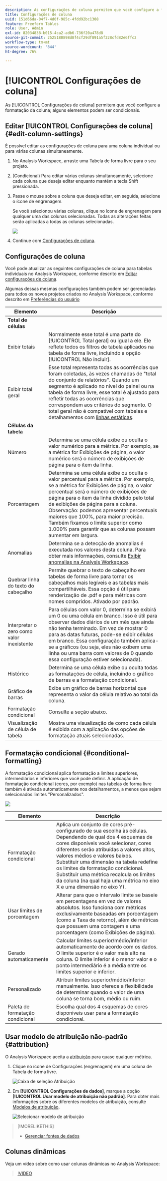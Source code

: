 ```yaml
---
description: As configurações de coluna permitem que você configure a formatação da coluna; alguns elementos podem ser condicionais.
title: Configurações de coluna
uuid: 151d66da-04f7-4d0f-985c-4fdd92bc1308
feature: Freeform Tables
role: User, Admin
exl-id: 82034838-b015-4ca2-adb6-736f20a478d8
source-git-commit: 2525180898d8f4cf29df891a5f228cfd82e6ffc2
workflow-type: tm+mt
source-wordcount: '844'
ht-degree: 76%

---
```


# [!UICONTROL Configurações de coluna]

As [!UICONTROL Configurações de coluna] permitem que você configure a formatação da coluna; alguns elementos podem ser condicionais.

## Editar [!UICONTROL Configurações de coluna] {#edit-column-settings}

É possível editar as configurações de coluna para uma coluna individual ou para várias colunas simultaneamente.

1. No Analysis Workspace, arraste uma Tabela de forma livre para o seu projeto.

1. (Condicional) Para editar várias colunas simultaneamente, selecione cada coluna que deseja editar enquanto mantém a tecla Shift pressionada.

1. Passe o mouse sobre a coluna que deseja editar, em seguida, selecione o ícone de engrenagem.

   Se você selecionou várias colunas, clique no ícone de engrenagem para qualquer uma das colunas selecionadas. Todas as alterações feitas serão aplicadas a todas as colunas selecionadas.

   ![](assets/column_settings.png)

1. Continue com [Configurações de coluna](#column-settings).

## Configurações de coluna

Você pode atualizar as seguintes configurações de coluna para tabelas individuais no Analysis Workspace, conforme descrito em [Editar configurações de coluna](#edit-uicontrol-column-settings).

Algumas dessas mesmas configurações também podem ser gerenciadas para todos os novos projetos criados no Analysis Workspace, conforme descrito em [Preferências do usuário](/help/analyze/analysis-workspace/user-preferences.md)

| Elemento | Descrição |
| --- | --- |
| **Total de células** |  |
| Exibir totais | Normalmente esse total é uma parte do [!UICONTROL Total geral] ou igual a ele. Ele reflete todos os filtros de tabela aplicados na tabela de forma livre, incluindo a opção [!UICONTROL Não incluir]. |
| Exibir total geral | Esse total representa todas as ocorrências que foram coletadas, às vezes chamadas de &quot;total do conjunto de relatórios&quot;. Quando um segmento é aplicado no nível do painel ou na tabela de forma livre, esse total é ajustado para refletir todas as ocorrências que correspondem aos critérios do segmento. O total geral não é compatível com tabelas e detalhamentos com [linhas estáticas](/help/analyze/analysis-workspace/visualizations/freeform-table/workspace-totals.md). |
| **Células da tabela** |  |
| Número | Determina se uma célula exibe ou oculta o valor numérico para a métrica. Por exemplo, se a métrica for Exibições de página, o valor numérico será o número de exibições de página para o item da linha. |
| Porcentagem | Determina se uma célula exibe ou oculta o valor percentual para a métrica. Por exemplo, se a métrica for Exibições de página, o valor percentual será o número de exibições de página para o item da linha dividido pelo total de exibições de página para a coluna.  Observação: podemos apresentar percentuais maiores que 100%, para maior precisão. Também fixamos o limite superior como 1.000% para garantir que as colunas possam aumentar em largura. |
| Anomalias | Determina se a detecção de anomalias é executada nos valores desta coluna. Para obter mais informações, consulte [Exibir anomalias na Analysis Workspace](/help/analyze/analysis-workspace/virtual-analyst/c-anomaly-detection/view-anomalies.md). |
| Quebrar linha do texto do cabeçalho | Permite quebrar o texto de cabeçalho em tabelas de forma livre para tornar os cabeçalhos mais legíveis e as tabelas mais compartilháveis. Essa opção é útil para renderização de .pdf e para métricas com nomes compridos. Ativado por padrão. |
| Interpretar o zero como valor inexistente | Para células com valor 0, determina se exibirá um 0 ou uma célula em branco. Isso é útil para observar dados diários de um mês que ainda não tenha terminado.  Em vez de mostrar 0 para as datas futuras, pode-se exibir células em branco. Essa configuração também aplica-se a gráficos (ou seja, eles não exibem uma linha ou uma barra com valores de 0 quando essa configuração estiver selecionada). |
| Histórico | Determina se uma célula exibe ou oculta todas as formatações de célula, incluindo o gráfico de barras e a formatação condicional. |
| Gráfico de barras | Exibe um gráfico de barras horizontal que representa o valor da célula relativo ao total da coluna. |
| Formatação condicional | Consulte a seção abaixo. |
| Visualização de célula de tabela | Mostra uma visualização de como cada célula é exibida com a aplicação das opções de formatação atuais selecionadas. |

## Formatação condicional {#conditional-formatting}

A formatação condicional aplica formatação a limites superiores, intermediários e inferiores que você pode definir. A aplicação de formatação condicional (cores, por exemplo) nas tabelas de forma livre também é ativada automaticamente nos detalhamentos, a menos que sejam selecionados limites &quot;Personalizados&quot;.

![](assets/conditional-formatting.png)

| Elemento | Descrição |
| --- | --- |
| Formatação condicional | Aplica um conjunto de cores pré-configurado de sua escolha às células. Dependendo de qual dos 4 esquemas de cores disponíveis você selecionar, cores diferentes serão atribuídas a valores altos, valores médios e valores baixos. <br> Substituir uma dimensão na tabela redefine os limites da formatação condicional. Substituir uma métrica recalcula os limites da coluna (na qual haja uma métrica no eixo X e uma dimensão no eixo Y). |
| Usar limites de porcentagem | Alterar para que o intervalo limite se baseie em percentagens em vez de valores absolutos. Isso funciona com métricas exclusivamente baseadas em porcentagem (como a Taxa de retorno), além de métricas que possuem uma contagem e uma porcentagem (como Exibições de página). |
| Gerado automaticamente | Calcular limites superior/médio/inferior automaticamente de acordo com os dados. O limite superior é o valor mais alto na coluna. O limite inferior é o menor valor e o ponto intermediário é a média entre os limites superior e inferior. |
| Personalizado | Atribuir limites superior/médio/inferior manualmente. Isso oferece a flexibilidade de determinar quando o valor de uma coluna se torna bom, médio ou ruim. |
| Paleta de formatação condicional | Escolha qual dos 4 esquemas de cores disponíveis usar para a formatação condicional. |

## Usar modelo de atribuição não-padrão {#attribution}

O Analysis Workspace aceita a [atribuição](/help/analyze/analysis-workspace/attribution/overview.md) para quase qualquer métrica.

1. Clique no ícone de Configurações (engrenagem) em uma coluna de Tabela de forma livre.

   ![Caixa de seleção Atribuição](assets/attribution-checkbox.png)

1. Em **[!UICONTROL Configurações de dados]**, marque a opção **[!UICONTROL Usar modelo de atribuição não padrão]**. Para obter mais informações sobre os diferentes modelos de atribuição, consulte [Modelos de atribuição](/help/analyze/analysis-workspace/attribution/models.md).

   ![Selecionar modelo de atribuição](assets/attribution-select.png)

>[!MORELIKETHIS]
>
>* [Gerenciar fontes de dados](/help/analyze/analysis-workspace/visualizations/t-sync-visualization.md)


## Colunas dinâmicas

Veja um vídeo sobre como usar colunas dinâmicas no Analysis Workspace:

>[!VIDEO](https://video.tv.adobe.com/v/23138/?quality=12)
